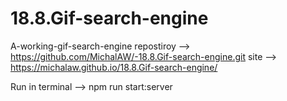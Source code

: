 # 18.8.Gif-search-engine
A-working-gif-search-engine
repostiroy --> https://github.com/MichalAW/-18.8.Gif-search-engine.git
site --> https://michalaw.github.io/18.8.Gif-search-engine/

Run in terminal --> npm run start:server
